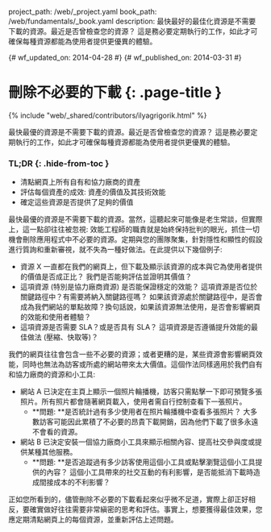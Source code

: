 project_path: /web/_project.yaml
book_path: /web/fundamentals/_book.yaml
description: 最快最好的最佳化資源是不需要下載的資源。最近是否曾檢查您的資源？ 這是務必要定期執行的工作，如此才可確保每種資源都能為使用者提供更優異的體驗。

{# wf_updated_on: 2014-04-28 #}
{# wf_published_on: 2014-03-31 #}

# 刪除不必要的下載 {: .page-title }

{% include "web/_shared/contributors/ilyagrigorik.html" %}



最快最優的資源是不需要下載的資源。最近是否曾檢查您的資源？ 這是務必要定期執行的工作，如此才可確保每種資源都能為使用者提供更優異的體驗。


### TL;DR {: .hide-from-toc }
- 清點網頁上所有自有和協力廠商的資產
- 評估每個資產的成效: 資產的價值及其技術效能
- 確定這些資源是否提供了足夠的價值


最快最優的資源是不需要下載的資源。當然，這聽起來可能像是老生常談，但實際上，這一點卻往往被忽視: 效能工程師的職責就是始終保持批判的眼光，抓住一切機會刪除應用程式中不必要的資源。定期與您的團隊聚集，針對隱性和顯性的假設進行質詢和重新審視，就不失為一種好做法。在此提供以下幾個例子:

* 資源 X 一直都在我們的網頁上，但下載及顯示該資源的成本與它為使用者提供的價值是否成正比？ 我們是否能夠評估並證明其價值？
* 這項資源 (特別是協力廠商資源) 是否能保證穩定的效能？ 這項資源是否位於關鍵路徑中？有需要將納入關鍵路徑嗎？ 如果該資源處於關鍵路徑中，是否會成為我們網站的單點故障？換句話說，如果該資源無法使用，是否會影響網頁的效能和使用者體驗？
* 這項資源是否需要 SLA？或是否具有 SLA？ 這項資源是否遵循提升效能的最佳做法 (壓縮、快取等)？

我們的網頁往往會包含一些不必要的資源；或者更糟的是，某些資源會影響網頁效能，同時也無法為訪客或所處的網站帶來太大價值。這個作法同樣適用於我們自有和協力廠商的資源和小工具:

* 網站 A 已決定在主頁上顯示一個照片輪播機，訪客只需點擊一下即可預覽多張照片。所有照片都會隨著網頁載入，使用者需自行控制查看下一張照片。
    * **問題: **是否統計過有多少使用者在照片輪播機中查看多張照片？ 大多數訪客可能因此累積了不必要的昂貴下載開銷，因為他們下載了很多永遠不會看的資源。
* 網站 B 已決定安裝一個協力廠商小工具來顯示相關內容、提高社交參與度或提供某種其他服務。
    * **問題: **是否追蹤過有多少訪客使用這個小工具或點擊瀏覽這個小工具提供的內容？ 這個小工具帶來的社交互動的有利影響，是否能抵消下載時造成間接成本的不利影響？

正如您所看到的，儘管刪除不必要的下載看起來似乎微不足道，實際上卻正好相反，要確實做好往往需要非常縝密的思考和評估。事實上，想要獲得最佳效果，您應定期清點網頁上的每個資源，並重新評估上述問題。
